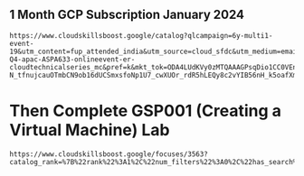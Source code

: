 ## 1 Month GCP Subscription January 2024

```
https://www.cloudskillsboost.google/catalog?qlcampaign=6y-multi1-event-19&utm_content=fup_attended_india&utm_source=cloud_sfdc&utm_medium=email&utm_campaign=FY23-Q4-apac-ASPA633-onlineevent-er-cloudtechnicalseries_mc&pref=k&mkt_tok=ODA4LUdKVy0zMTQAAAGPsqDio1CC0VEnI_HlXvrAaVPzwwpJZcGXFkQx3qFG-N_tfnujcauOTmbCN9ob16dUCSmxsfoNp1U7_cwXUOr_rdR5hLEQy8c2vYIB56nH_k5oafXmRdE

```

# Then Complete GSP001 (Creating a Virtual Machine) Lab 

```
https://www.cloudskillsboost.google/focuses/3563?catalog_rank=%7B%22rank%22%3A1%2C%22num_filters%22%3A0%2C%22has_search%22%3Atrue%7D&parent=catalog&search_id=29287049
```

